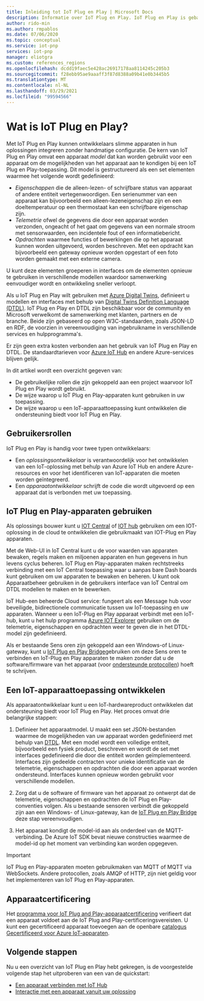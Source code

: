 ```yaml
---
title: Inleiding tot IoT Plug en Play | Microsoft Docs
description: Informatie over IoT Plug en Play. IoT Plug en Play is gebaseerd op een open modeltaal waarmee slimme IoT-apparaten hun mogelijkheden kunnen declareren. IoT-apparaten presenteren die declaratie, een apparaatmodel genoemd, wanneer er verbinding wordt gemaakt met cloudoplossingen. Vervolgens kan met de cloudoplossing automatisch inzicht worden verkregen in het apparaat en kan interactie worden gestart zonder dat u code hoeft te schrijven.
author: rido-min
ms.author: rmpablos
ms.date: 07/06/2020
ms.topic: conceptual
ms.service: iot-pnp
services: iot-pnp
manager: eliotgra
ms.custom: references_regions
ms.openlocfilehash: dcdd19faec5e428ac26917178aa8114245c205b3
ms.sourcegitcommit: f28ebb95ae9aaaff3f87d8388a09b41e0b3445b5
ms.translationtype: MT
ms.contentlocale: nl-NL
ms.lasthandoff: 03/29/2021
ms.locfileid: "99594566"
---
```

# <a name="what-is-iot-plug-and-play"></a>Wat is IoT Plug en Play?

Met IoT Plug en Play kunnen ontwikkelaars slimme apparaten in hun oplossingen integreren zonder handmatige configuratie. De kern van IoT Plug en Play omvat een apparaat _model_ dat kan worden gebruikt voor een apparaat om de mogelijkheden van het apparaat aan te kondigen bij een IoT Plug en Play-toepassing. Dit model is gestructureerd als een set elementen waarmee het volgende wordt gedefinieerd:

- _Eigenschappen_ die de alleen-lezen- of schrijfbare status van apparaat of andere entiteit vertegenwoordigen. Een serienummer van een apparaat kan bijvoorbeeld een alleen-lezeneigenschap zijn en een doeltemperatuur op een thermostaat kan een schrijfbare eigenschap zijn.
- _Telemetrie_ ofwel de gegevens die door een apparaat worden verzonden, ongeacht of het gaat om gegevens van een normale stroom met sensorwaarden, een incidentele fout of een informatiebericht.
- _Opdrachten_ waarmee functies of bewerkingen die op het apparaat kunnen worden uitgevoerd, worden beschreven. Met een opdracht kan bijvoorbeeld een gateway opnieuw worden opgestart of een foto worden gemaakt met een externe camera.

U kunt deze elementen groeperen in interfaces om de elementen opnieuw te gebruiken in verschillende modellen waardoor samenwerking eenvoudiger wordt en ontwikkeling sneller verloopt.

Als u IoT Plug en Play wilt gebruiken met [Azure Digital Twins](../digital-twins/overview.md), definieert u modellen en interfaces met behulp van [Digital Twins Definition Language (DTDL)](https://github.com/Azure/opendigitaltwins-dtdl). IoT Plug en Play en DTDL zijn beschikbaar voor de community en Microsoft verwelkomt de samenwerking met klanten, partners en de branche. Beide zijn gebaseerd op open W3C-standaarden, zoals JSON-LD en RDF, de voorzien in vereenvoudiging van ingebruikname in verschillende services en hulpprogramma's.

Er zijn geen extra kosten verbonden aan het gebruik van IoT Plug en Play en DTDL. De standaardtarieven voor [Azure IoT Hub](../iot-hub/about-iot-hub.md) en andere Azure-services blijven gelijk.

In dit artikel wordt een overzicht gegeven van:

- De gebruikelijke rollen die zijn gekoppeld aan een project waarvoor IoT Plug en Play wordt gebruikt.
- De wijze waarop u IoT Plug en Play-apparaten kunt gebruiken in uw toepassing.
- De wijze waarop u een IoT-apparaattoepassing kunt ontwikkelen die ondersteuning biedt voor IoT Plug en Play.

## <a name="user-roles"></a>Gebruikersrollen

IoT Plug en Play is handig voor twee typen ontwikkelaars:

- Een _oplossingsontwikkelaar_ is verantwoordelijk voor het ontwikkelen van een IoT-oplossing met behulp van Azure IoT Hub en andere Azure-resources en voor het identificeren van IoT-apparaten die moeten worden geïntegreerd.
- Een _apparaatontwikkelaar_ schrijft de code die wordt uitgevoerd op een apparaat dat is verbonden met uw toepassing.

## <a name="use-iot-plug-and-play-devices"></a>IoT Plug en Play-apparaten gebruiken

Als oplossings bouwer kunt u [IOT Central](../iot-central/core/overview-iot-central.md) of [IOT hub](../iot-hub/about-iot-hub.md) gebruiken om een IOT-oplossing in de cloud te ontwikkelen die gebruikmaakt van IOT-Plug en Play apparaten.

Met de Web-UI in IoT Central kunt u de voor waarden van apparaten bewaken, regels maken en miljoenen apparaten en hun gegevens in hun levens cyclus beheren. IoT Plug en Play-apparaten maken rechtstreeks verbinding met een IoT Central toepassing waar u aanpas bare Dash boards kunt gebruiken om uw apparaten te bewaken en beheren. U kunt ook Apparaatbeheer gebruiken in de gebruikers interface van IoT Central om DTDL modellen te maken en te bewerken.

IoT Hub-een beheerde Cloud service: fungeert als een Message hub voor beveiligde, bidirectionele communicatie tussen uw IoT-toepassing en uw apparaten. Wanneer u een IoT-Plug en Play apparaat verbindt met een IoT-hub, kunt u het hulp programma [Azure IOT Explorer](./howto-use-iot-explorer.md) gebruiken om de telemetrie, eigenschappen en opdrachten weer te geven die in het DTDL-model zijn gedefinieerd.

Als er bestaande Sens oren zijn gekoppeld aan een Windows-of Linux-gateway, kunt u [IoT Plug en Play Bridge](./concepts-iot-pnp-bridge.md)gebruiken om deze Sens oren te verbinden en IoT-Plug en Play apparaten te maken zonder dat u de software/firmware van het apparaat (voor [ondersteunde protocollen](./concepts-iot-pnp-bridge.md#supported-protocols-and-sensors)) hoeft te schrijven.

## <a name="develop-an-iot-device-application"></a>Een IoT-apparaattoepassing ontwikkelen

Als apparaatontwikkelaar kunt u een IoT-hardwareproduct ontwikkelen dat ondersteuning biedt voor IoT Plug en Play. Het proces omvat drie belangrijke stappen:

1. Definieer het apparaatmodel. U maakt een set JSON-bestanden waarmee de mogelijkheden van uw apparaat worden gedefinieerd met behulp van [DTDL](https://github.com/Azure/opendigitaltwins-dtdl). Met een model wordt een volledige entiteit, bijvoorbeeld een fysiek product, beschreven en wordt de set met interfaces gedefinieerd die door die entiteit worden geïmplementeerd. Interfaces zijn gedeelde contracten voor unieke identificatie van de telemetrie, eigenschappen en opdrachten die door een apparaat worden ondersteund. Interfaces kunnen opnieuw worden gebruikt voor verschillende modellen.

1. Zorg dat u de software of firmware van het apparaat zo ontwerpt dat de telemetrie, eigenschappen en opdrachten de IoT Plug en Play-conventies volgen. Als u bestaande sensoren verbindt die gekoppeld zijn aan een Windows- of Linux-gateway, kan de [IoT Plug en Play Bridge](./concepts-iot-pnp-bridge.md) deze stap vereenvoudigen.

1. Het apparaat kondigt de model-id aan als onderdeel van de MQTT-verbinding. De Azure IoT SDK bevat nieuwe constructies waarmee de model-id op het moment van verbinding kan worden opgegeven.

> [!Important]
> IoT Plug en Play-apparaten moeten gebruikmaken van MQTT of MQTT via WebSockets. Andere protocollen, zoals AMQP of HTTP, zijn niet geldig voor het implementeren van IoT Plug en Play-apparaten.

## <a name="device-certification"></a>Apparaatcertificering

Het [programma voor IoT Plug and Play-apparaatcertificering](howto-certify-device.md) verifieert dat een apparaat voldoet aan de IoT Plug and Play-certificeringsvereisten. U kunt een gecertificeerd apparaat toevoegen aan de openbare [catalogus Gecertificeerd voor Azure IoT-apparaten](https://aka.ms/devicecatalog).

## <a name="next-steps"></a>Volgende stappen

Nu u een overzicht van IoT Plug en Play hebt gekregen, is de voorgestelde volgende stap het uitproberen van een van de quickstart:

- [Een apparaat verbinden met IoT Hub](./quickstart-connect-device.md)
- [Interactie met een apparaat vanuit uw oplossing](./quickstart-service.md)
